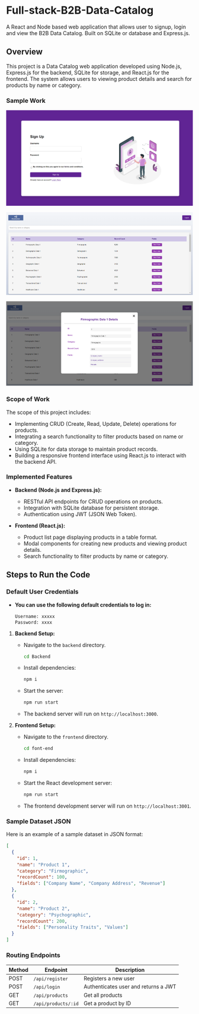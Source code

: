 # Full-stack-B2B-Data-Catalog
A React and Node based web application that allows user to signup, login and view the B2B Data Catalog. Built on SQLite or database and Express.js.

## Overview

This project is a Data Catalog web application developed using Node.js, Express.js for the backend, SQLite for storage, and React.js for the frontend. The system allows users to viewing product details and search for products by name or category.

### Sample Work
![Sign Up Page](https://github.com/sahilmutha1999/Full-stack-B2B-Data-Catalog/blob/main/images/1.png)

![Data Catalog Page](https://github.com/sahilmutha1999/Full-stack-B2B-Data-Catalog/blob/main/images/2.png)

![More Details Pop-up](https://github.com/sahilmutha1999/Full-stack-B2B-Data-Catalog/blob/main/images/3.png)

### Scope of Work

The scope of this project includes:
- Implementing CRUD (Create, Read, Update, Delete) operations for products.
- Integrating a search functionality to filter products based on name or category.
- Using SQLite for data storage to maintain product records.
- Building a responsive frontend interface using React.js to interact with the backend API.

### Implemented Features

- **Backend (Node.js and Express.js):**
  - RESTful API endpoints for CRUD operations on products.
  - Integration with SQLite database for persistent storage.
  - Authentication using JWT (JSON Web Token).

- **Frontend (React.js):**
  - Product list page displaying products in a table format.
  - Modal components for creating new products and viewing product details.
  - Search functionality to filter products by name or category.

## Steps to Run the Code

### Default User Credentials
- **You can use the following default credentials to log in:**
  ```
  Username: xxxxx
  Password: xxxx
  ```

1. **Backend Setup:**
   - Navigate to the `backend` directory.
     ```bash
     cd Backend
     ```
   - Install dependencies:
     ```bash
     npm i
     ```
   - Start the server:
     ```bash
     npm run start
     ```
   - The backend server will run on `http://localhost:3000`.

2. **Frontend Setup:**
   - Navigate to the `frontend` directory.
     ```bash
     cd font-end
     ```
   - Install dependencies:
     ```bash
     npm i
     ```
   - Start the React development server:
     ```bash
     npm run start
     ```
   - The frontend development server will run on `http://localhost:3001`.

### Sample Dataset JSON

Here is an example of a sample dataset in JSON format:

```json
[
  {
    "id": 1,
    "name": "Product 1",
    "category": "Firmographic",
    "recordCount": 100,
    "fields": ["Company Name", "Company Address", "Revenue"]
  },
  {
    "id": 2,
    "name": "Product 2",
    "category": "Psychographic",
    "recordCount": 200,
    "fields": ["Personality Traits", "Values"]
  }
]
```
### Routing Endpoints

| Method | Endpoint                      | Description                     |
|--------|-------------------------------|---------------------------------|
| POST   | `/api/register`               | Registers a new user             |
| POST   | `/api/login`                  | Authenticates user and returns a JWT|
| GET    | `/api/products`               | Get all products                |
| GET    | `/api/products/:id`           | Get a product by ID             |




